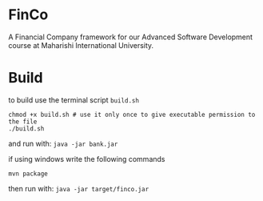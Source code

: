 # FinCo
A Financial Company framework for our Advanced Software Development course at Maharishi International University.

# Build
to build use the terminal script `build.sh`
```shell script
chmod +x build.sh # use it only once to give executable permission to the file
./build.sh
```
and run with: `java -jar bank.jar`

if using windows write the following commands
```shell script
mvn package
```

then run with: `java -jar target/finco.jar`